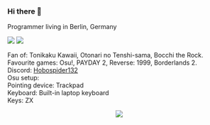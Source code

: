 ### Hi there 👋

Programmer living in Berlin, Germany<br>
<p align="left">
  <img src="https://github-readme-stats.vercel.app/api/pin/?username=hobospider132&layout=compact&count_private=true&show_icons=true&theme=tokyonight">
  <img src="https://github-readme-stats.vercel.app/api/top-langs/?username=hobospider132&layout=compact&count_private=true&show_icons=true&theme=tokyonigh">
</p>

Fan of: Tonikaku Kawaii, Otonari no Tenshi-sama, Bocchi the Rock. <br>
Favourite games: Osu!, PAYDAY 2, Reverse: 1999, Borderlands 2. <br>
Discord: <a href="https://www.discord.com/users/649892152398315540">Hobospider132</a> <br>
Osu setup: <br>
Pointing device: Trackpad <br>
Keyboard: Built-in laptop keyboard <br>
Keys: ZX
<p align="center"><a href="https://osu.ppy.sh/users/Hobospider132"><img src="https://osu-sig.vercel.app/card?user=Hobospider132&mode=std&lang=en&round_avatar=true&animation=true&hue=200&skills=true"></a></p>

